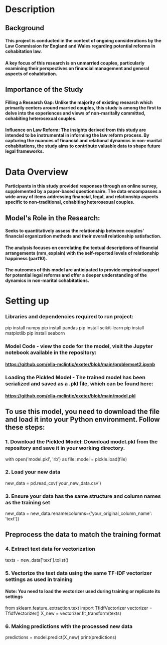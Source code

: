 # Description

## Background
#### This project is conducted in the context of ongoing considerations by the Law Commission for England and Wales regarding potential reforms in cohabitation law. 
#### A key focus of this research is on unmarried couples, particularly examining their perspectives on financial management and general aspects of cohabitation.

## Importance of the Study
#### Filling a Research Gap: Unlike the majority of existing research which primarily centers around married couples, this study is among the first to delve into the experiences and views of non-maritally committed, cohabiting heterosexual couples.
#### Influence on Law Reform: The insights derived from this study are intended to be instrumental in informing the law reform process. By capturing the nuances of financial and relational dynamics in non-marital cohabitations, the study aims to contribute valuable data to shape future legal frameworks.

# Data Overview
#### Participants in this study provided responses through an online survey, supplemented by a paper-based questionnaire. The data encompasses a wide array of items addressing financial, legal, and relationship aspects specific to non-traditional, cohabiting heterosexual couples.

## Model's Role in the Research:
#### Seeks to quantitatively assess the relationship between couples' financial organization methods and their overall relationship satisfaction.
#### The analysis focuses on correlating the textual descriptions of financial arrangements (mm_explain) with the self-reported levels of relationship happiness (part10).
#### The outcomes of this model are anticipated to provide empirical support for potential legal reforms and offer a deeper understanding of the dynamics in non-marital cohabitations.

# Setting up
### Libraries and dependencies required to run project:
pip install numpy
pip install pandas
pip install scikit-learn
pip install matplotlib
pip install seaborn


### Model Code - view the code for the model, visit the Jupyter notebook available in the repository:
#### https://github.com/ella-mclintic/exeter/blob/main/problemset2.ipynb

### Loading the Pickled Model - The trained model has been serialized and saved as a .pkl file, which can be found here:
#### https://github.com/ella-mclintic/exeter/blob/main/model.pkl

## To use this model, you need to download the file and load it into your Python environment. Follow these steps:

### 1. Download the Pickled Model: Download model.pkl from the repository and save it in your working directory.
with open('model.pkl', 'rb') as file:
    model = pickle.load(file)

### 2. Load your new data
new_data = pd.read_csv('your_new_data.csv')

### 3. Ensure your data has the same structure and column names as the training set
new_data = new_data.rename(columns={'your_original_column_name': 'text'})

## Preprocess the data to match the training format

### 4. Extract text data for vectorization
texts = new_data['text'].tolist()

### 5. Vectorize the text data using the same TF-IDF vectorizer settings as used in training
#### Note: You need to load the vectorizer used during training or replicate its settings
from sklearn.feature_extraction.text import TfidfVectorizer
vectorizer = TfidfVectorizer()
X_new = vectorizer.fit_transform(texts)

### 6. Making predictions with the processed new data
predictions = model.predict(X_new)
print(predictions)
